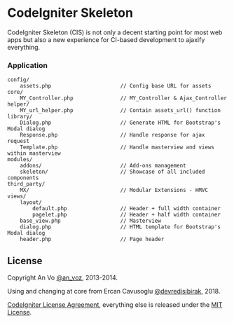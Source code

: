 CodeIgniter Skeleton
====================

CodeIgniter Skeleton (CIS) is not only a decent starting point for most web apps but also a new experience for CI-based development to ajaxify everything.

### Application

```
config/
    assets.php                      // Config base URL for assets
core/
    MY_Controller.php               // MY_Controller & Ajax_Controller
helper/
    MY_url_helper.php               // Contain assets_url() function
library/
    Dialog.php                      // Generate HTML for Bootstrap's Modal dialog
    Response.php                    // Handle response for ajax request
    Template.php                    // Handle masterview and views within masterview
modules/
    addons/                         // Add-ons management
    skeleton/                       // Showcase of all included components
third_party/
    MX/                             // Modular Extensions - HMVC
views/
    layout/
        default.php                 // Header + full width container
        pagelet.php                 // Header + half width container
    base_view.php                   // Masterview
    dialog.php                      // HTML template for Bootstrap's Modal dialog
    header.php                      // Page header
```

## License

Copyright An Vo [@an_voz](https://twitter.com/an_voz), 2013-2014.

Using and changing at core from Ercan Cavusoglu [@devredisibirak](https://twitter.com/devredisibirak), 2018.

[CodeIgniter License Agreement](http://ellislab.com/codeigniter/user-guide/license.html), everything else is released under the [MIT License](http://opensource.org/licenses/MIT).
